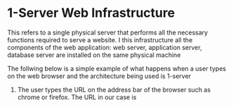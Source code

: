 # 1-Server Web Infrastructure
This refers to a single physical server that performs all the necessary functions required to serve a website. I this infrastructure all the components of the web application: web server, application server, database server are installed on the same physical machine

The follwing below is a simple example of what happens when a user types [](www.foobar.com) on the web browser and the architecture being used is 1-server

1. The user types the URL on the address bar of the browser such as chrome or firefox. The URL in our case is [](www.foobar.com)
